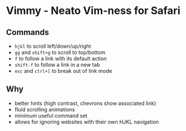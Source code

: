 # Vimmy - Neato Vim-ness for Safari

## Commands
- `hjkl` to scroll left/down/up/right
- `gg` and `shift+g` to scroll to top/bottom
- `f` to follow a link with its default action
- `shift-f` to follow a link in a new tab
- `esc` and `ctrl+[` to break out of link mode

## Why

- better hints (high contrast, chevrons show associated link)
- fluid scrolling animations
- minimum useful command set
- allows for ignoring websites with their own HJKL navigation
